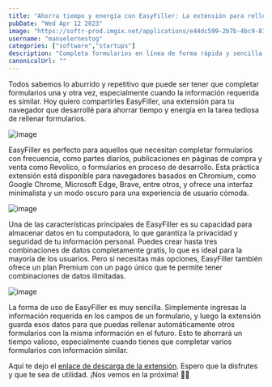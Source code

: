 ```yaml
---
title: "Ahorra tiempo y energía con EasyFiller: La extensión para rellenar formularios con un clic."
pubDate: "Wed Apr 12 2023"
image: "https://softr-prod.imgix.net/applications/e44dc599-2b7b-4bc9-81b7-b5c90d44207a/assets/703459e4-d18e-45a8-8f6c-2522b5019205.png"
username: "manuelernestog"
categories: ["software","startups"]
description: "Completa formularios en línea de forma rápida y sencilla con EasyFiller, una extensión para navegadores basados en Chromium. Almacena tus datos en tu computadora y crea combinaciones de datos ilimitadas con el plan Premium."
canonicalUrl: ""
---
```


Todos sabemos lo aburrido y repetitivo que puede ser tener que completar formularios una y otra vez, especialmente cuando la información requerida es similar. Hoy quiero compartirles EasyFiller, una extensión para tu navegador que desarrollé para ahorrar tiempo y energía en la tarea tediosa de rellenar formularios.

![image](https://user-images.githubusercontent.com/53962116/231353765-38472fad-5a71-4a69-b05d-9cdc4cf913d5.png)

EasyFiller es perfecto para aquellos que necesitan completar formularios con frecuencia, como partes diarios, publicaciones en páginas de compra y venta como Revolico, o formularios en proceso de desarrollo. Esta práctica extensión está disponible para navegadores basados en Chromium, como Google Chrome, Microsoft Edge, Brave, entre otros, y ofrece una interfaz minimalista y un modo oscuro para una experiencia de usuario cómoda.

![image](https://user-images.githubusercontent.com/53962116/231353810-e24d1f62-afb3-4973-9c94-494198cd0b75.png)

Una de las características principales de EasyFiller es su capacidad para almacenar datos en tu computadora, lo que garantiza la privacidad y seguridad de tu información personal. Puedes crear hasta tres combinaciones de datos completamente gratis, lo que es ideal para la mayoría de los usuarios. Pero si necesitas más opciones, EasyFiller también ofrece un plan Premium con un pago único que te permite tener combinaciones de datos ilimitadas.

![image](https://user-images.githubusercontent.com/53962116/231353832-3030a443-2ff8-47c9-b26a-5f27d735fe6e.png)

La forma de uso de EasyFiller es muy sencilla. Simplemente ingresas la información requerida en los campos de un formulario, y luego la extensión guarda esos datos para que puedas rellenar automáticamente otros formularios con la misma información en el futuro. Esto te ahorrará un tiempo valioso, especialmente cuando tienes que completar varios formularios con información similar.

Aquí te dejo el [enlace de descarga de la extensión](https://chrome.google.com/webstore/detail/easyfiller-automatic-form/oaphggcbnpminjffkjgldfepehcdjndp). Espero que la disfrutes y que te sea de utilidad. ¡Nos vemos en la próxima! 👋😊
